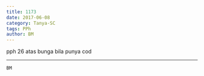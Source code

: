```yaml
---
title: 1173
date: 2017-06-08
category: Tanya-SC
tags: PPh
author: BM
---
```


pph 26 atas bunga bila punya cod

---



`BM`
